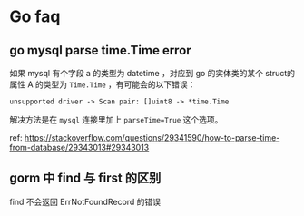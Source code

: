 # Go faq

## go mysql parse time.Time error
如果 mysql 有个字段 a 的类型为 datetime ，对应到 go 的实体类的某个 struct的属性 A 的类型为 `Time.Time` ，有可能会的以下错误：
```shell
unsupported driver -> Scan pair: []uint8 -> *time.Time
```
解决方法是在 `mysql` 连接里加上 `parseTime=True` 这个选项。

ref: https://stackoverflow.com/questions/29341590/how-to-parse-time-from-database/29343013#29343013

## gorm 中 find 与  first 的区别 
find 不会返回  ErrNotFoundRecord 的错误


